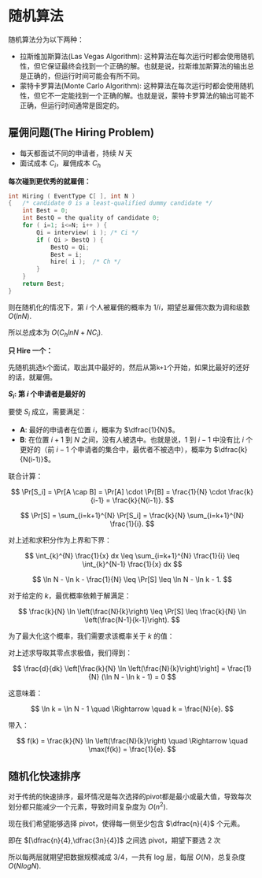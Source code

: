# 随机算法

随机算法分为以下两种：

- 拉斯维加斯算法(Las Vegas Algorithm): 这种算法在每次运行时都会使用随机性，但它保证最终会找到一个正确的解。也就是说，拉斯维加斯算法的输出总是正确的，但运行时间可能会有所不同。
- 蒙特卡罗算法(Monte Carlo Algorithm): 这种算法在每次运行时都会使用随机性，但它不一定能找到一个正确的解。也就是说，蒙特卡罗算法的输出可能不正确，但运行时间通常是固定的。

## 雇佣问题(The Hiring Problem)

- 每天都面试不同的申请者，持续 $N$ 天
- 面试成本 $C_i$，雇佣成本 $C_h$

**每次碰到更优秀的就雇佣：**

```c
int Hiring ( EventType C[ ], int N )
{   /* candidate 0 is a least-qualified dummy candidate */
    int Best = 0;
    int BestQ = the quality of candidate 0;
    for ( i=1; i<=N; i++ ) {
        Qi = interview( i ); /* Ci */
        if ( Qi > BestQ ) {
            BestQ = Qi;
            Best = i;
            hire( i );  /* Ch */
        }
    }
    return Best;
}
```

则在随机化的情况下，第 $i$ 个人被雇佣的概率为 $1/i$，期望总雇佣次数为调和级数 $O(ln N)$.

所以总成本为 $O(C_hlnN+NC_i)$.

**只 Hire 一个：**

先随机挑选`k`个面试，取出其中最好的，然后从第`k+1`个开始，如果比最好的还好的话，就雇佣。

**$S_i$: 第 $i$ 个申请者是最好的**

要使 $S_i$ 成立，需要满足：

- **A**: 最好的申请者在位置 $i$，概率为 $\dfrac{1}{N}$。
- **B**: 在位置 $i+1$ 到 $N$ 之间，没有人被选中。也就是说，$1$ 到 $i-1$ 中没有比 $i$ 个更好的（前 $i-1$ 个申请者的集合中，最优者不被选中），概率为 $\dfrac{k}{N(i-1)}$。

联合计算：

$$
\Pr[S_i] = \Pr[A \cap B] = \Pr[A] \cdot \Pr[B] = \frac{1}{N} \cdot \frac{k}{i-1} = \frac{k}{N(i-1)}.
$$

$$
\Pr[S] = \sum_{i=k+1}^{N} \Pr[S_i] = \frac{k}{N} \sum_{i=k+1}^{N} \frac{1}{i}.
$$

对上述和求积分作为上界和下界：

$$
\int_{k}^{N} \frac{1}{x} dx \leq \sum_{i=k+1}^{N} \frac{1}{i} \leq \int_{k}^{N-1} \frac{1}{x} dx
$$

$$
\ln N - \ln k - \frac{1}{N} \leq \Pr[S] \leq \ln N - \ln k - 1.
$$

对于给定的 $k$，最优概率依赖于解满足：

$$
\frac{k}{N} \ln \left(\frac{N}{k}\right) \leq \Pr[S] \leq \frac{k}{N} \ln \left(\frac{N-1}{k-1}\right).
$$

为了最大化这个概率，我们需要求该概率关于 $k$ 的值：

对上述求导取其零点求极值，我们得到：

$$
\frac{d}{dk} \left[\frac{k}{N} \ln \left(\frac{N}{k}\right)\right] = \frac{1}{N} (\ln N - \ln k - 1) = 0
$$

这意味着：

$$
\ln k = \ln N - 1 \quad \Rightarrow \quad k = \frac{N}{e}.
$$

带入：

$$
f(k) = \frac{k}{N} \ln \left(\frac{N}{k}\right) \quad \Rightarrow \quad \max(f(k)) = \frac{1}{e}.
$$

## 随机化快速排序

对于传统的快速排序，最坏情况是每次选择的pivot都是最小或最大值，导致每次划分都只能减少一个元素，导致时间复杂度为 $O(n^2)$.

现在我们希望能够选择 pivot，使得每一侧至少包含 $\dfrac{n}{4}$ 个元素。

即在 $[\dfrac{n}{4},\dfrac{3n}{4}]$ 之间选 pivot，期望下要选 2 次

所以每两层就期望把数据规模减成 3/4，一共有 log 层，每层 $O(N)$，总复杂度 $O(NlogN)$.

